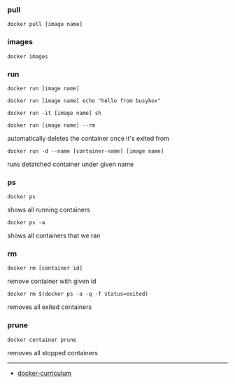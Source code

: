 
### pull

```
docker pull [image name]
```

### images

```
docker images
```

### run

```
docker run [image name]
```
```
docker run [image name] echo "hello from busybox"
```
```
docker run -it [image name] sh
```

```
docker run [image name] --rm
```
automatically deletes the container once it's exited from

```
docker run -d --name [container-name] [image name]
```
runs detatched container under given name

### ps
```
docker ps
```
shows all running containers

```
docker ps -a
```
shows all containers that we ran

### rm
```
docker rm [container id]
```
remove container with given id

```
docker rm $(docker ps -a -q -f status=exited)
```
removes all exited containers

### prune
```
docker container prune
```
removes all stopped containers
___



- [docker-curriculum](https://docker-curriculum.com/)
